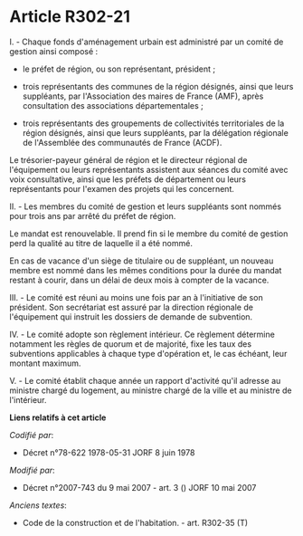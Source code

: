 # Article R302-21

I. - Chaque fonds d'aménagement urbain est administré par un comité de gestion ainsi composé :

- le préfet de région, ou son représentant, président ;

- trois représentants des communes de la région désignés, ainsi que leurs suppléants, par l'Association des maires de France
(AMF), après consultation des associations départementales ;

- trois représentants des groupements de collectivités territoriales de la région désignés, ainsi que leurs suppléants, par
la délégation régionale de l'Assemblée des communautés de France (ACDF).

Le trésorier-payeur général de région et le directeur régional de l'équipement ou leurs représentants assistent aux séances
du comité avec voix consultative, ainsi que les préfets de département ou leurs représentants pour l'examen des projets qui
les concernent.

II. - Les membres du comité de gestion et leurs suppléants sont nommés pour trois ans par arrêté du préfet de région.

Le mandat est renouvelable. Il prend fin si le membre du comité de gestion perd la qualité au titre de laquelle il a été
nommé.

En cas de vacance d'un siège de titulaire ou de suppléant, un nouveau membre est nommé dans les mêmes conditions pour la
durée du mandat restant à courir, dans un délai de deux mois à compter de la vacance.

III. - Le comité est réuni au moins une fois par an à l'initiative de son président. Son secrétariat est assuré par la
direction régionale de l'équipement qui instruit les dossiers de demande de subvention.

IV. - Le comité adopte son règlement intérieur. Ce règlement détermine notamment les règles de quorum et de majorité, fixe
les taux des subventions applicables à chaque type d'opération et, le cas échéant, leur montant maximum.

V. - Le comité établit chaque année un rapport d'activité qu'il adresse au ministre chargé du logement, au ministre chargé de
la ville et au ministre de l'intérieur.

**Liens relatifs à cet article**

_Codifié par_:

  - Décret n°78-622 1978-05-31 JORF 8 juin 1978

_Modifié par_:

  - Décret n°2007-743 du 9 mai 2007 - art. 3 () JORF 10 mai 2007

_Anciens textes_:

  - Code de la construction et de l'habitation. - art. R302-35 (T)
